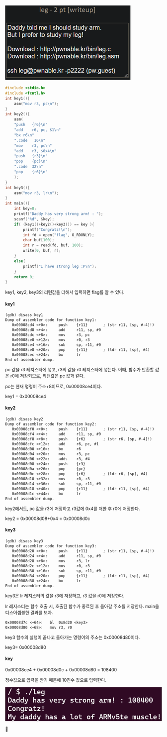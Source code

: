 ![](../../Attachments/E5A103D9-D991-4638-A128-289B988CD44A.png)

```c
#include <stdio.h>
#include <fcntl.h>
int key1(){
	asm("mov r3, pc\n");
}
int key2(){
	asm(
	"push	{r6}\n"
	"add	r6, pc, $1\n"
	"bx	r6\n"
	".code   16\n"
	"mov	r3, pc\n"
	"add	r3, $0x4\n"
	"push	{r3}\n"
	"pop	{pc}\n"
	".code	32\n"
	"pop	{r6}\n"
	);
}
int key3(){
	asm("mov r3, lr\n");
}
int main(){
	int key=0;
	printf("Daddy has very strong arm! : ");
	scanf("%d", &key);
	if( (key1()+key2()+key3()) == key ){
		printf("Congratz!\n");
		int fd = open("flag", O_RDONLY);
		char buf[100];
		int r = read(fd, buf, 100);
		write(0, buf, r);
	}
	else{
		printf("I have strong leg :P\n");
	}
	return 0;
}
```

key1, key2, key3의 리턴값을 더해서 입력하면 flag를 알 수 있다.

#### key1

```
(gdb) disass key1
Dump of assembler code for function key1:
   0x00008cd4 <+0>:	    push	{r11}		; (str r11, [sp, #-4]!)
   0x00008cd8 <+4>:	    add	    r11, sp, #0
   0x00008cdc <+8>:	    mov	    r3, pc
   0x00008ce0 <+12>:    mov	    r0, r3
   0x00008ce4 <+16>:	sub	    sp, r11, #0
   0x00008ce8 <+20>:	pop	    {r11}		; (ldr r11, [sp], #4)
   0x00008cec <+24>:	bx	    lr
End of assembler dump.
```

pc 값을 r3 레지스터에 넣고, r3의 값을 r0 레지스터에 넣는다.
이때, 함수가 반환할 값은 r0에 저장되므로, 리턴값은 pc 값과 같다.

pc는 현재 명령어 주소+8이므로, 0x00008ce4이다.

key1 = 0x00008ce4

#### key2

```
(gdb) disass key2
Dump of assembler code for function key2:
   0x00008cf0 <+0>:	    push	{r11}		; (str r11, [sp, #-4]!)
   0x00008cf4 <+4>: 	add	    r11, sp, #0
   0x00008cf8 <+8>:	    push	{r6}		; (str r6, [sp, #-4]!)
   0x00008cfc <+12>:	add  	r6, pc, #1
   0x00008d00 <+16>:	bx	    r6
   0x00008d04 <+20>:	mov	    r3, pc
   0x00008d06 <+22>:	adds	r3, #4
   0x00008d08 <+24>:	push	{r3}
   0x00008d0a <+26>:	pop	    {pc}
   0x00008d0c <+28>:	pop	    {r6}		; (ldr r6, [sp], #4)
   0x00008d10 <+32>:	mov	    r0, r3
   0x00008d14 <+36>:	sub	    sp, r11, #0
   0x00008d18 <+40>:	pop	    {r11}		; (ldr r11, [sp], #4)
   0x00008d1c <+44>:	bx	    lr
End of assembler dump.
```

key2에서도, pc 값을 r3에 저장하고 r3값에 0x4를 더한 후 r0에 저장한다.

key2 = 0x00008d08+0x4 = 0x00008d0c

#### key3

```
(gdb) disass key3
Dump of assembler code for function key3:
   0x00008d20 <+0>:	    push	{r11}		; (str r11, [sp, #-4]!)
   0x00008d24 <+4>:	    add	    r11, sp, #0
   0x00008d28 <+8>:	    mov	    r3, lr
   0x00008d2c <+12>:	mov	    r0, r3
   0x00008d30 <+16>:	sub 	sp, r11, #0
   0x00008d34 <+20>:	pop	    {r11}		; (ldr r11, [sp], #4)
   0x00008d38 <+24>:	bx	    lr
End of assembler dump.
```

key3은 lr 레지스터의 값을 r3에 저장하고, r3 값을 r0에 저장한다.

lr 레지스터는 함수 호출 시, 호출된 함수가 종료된 후 돌아갈 주소를 저장한다.
main을 디스어셈블한 결과를 보자.

```
0x00008d7c <+64>:	bl	0x8d20 <key3>
0x00008d80 <+68>:	mov	r3, r0
```

key3 함수의 실행이 끝나고 돌아가는 명령어의 주소는 0x00008d80이다.

key3= 0x00008d80

#### key

0x00008ce4 + 0x00008d0c + 0x00008d80 = 108400

정수값으로 입력을 받기 때문에 10진수 값으로 입력한다.

![](../../Attachments/907FF8EF-14A4-4DF1-A706-4B7302B5AB32.png)

🚩